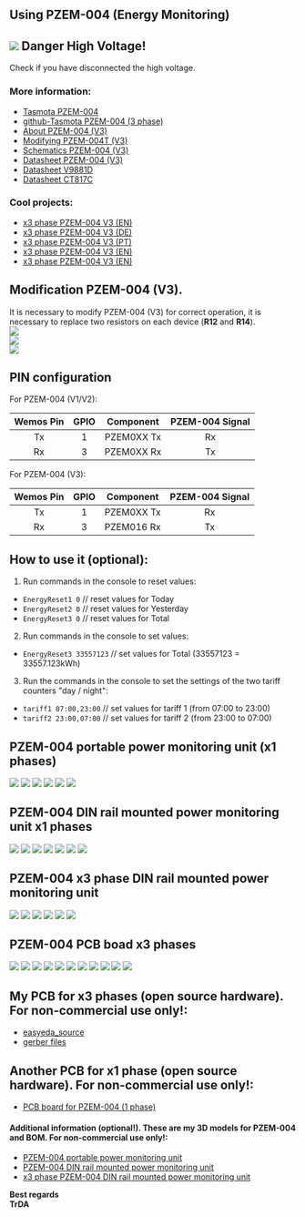 ## Using PZEM-004 (Energy Monitoring)

## ![](https://img.shields.io/static/v1?label=&message=NOTE&color=red) Danger High Voltage!
Check if you have disconnected the high voltage.

### More information:
 - [Tasmota PZEM-004](https://tasmota.github.io/docs/PZEM-0XX/)
 - [github-Tasmota PZEM-004 (3 phase)](https://github.com/arendst/Tasmota/issues/2315)
 - [About PZEM-004 (V3)](https://innovatorsguru.com/pzem-004t-v3/)
 - [Modifying PZEM-004T (V3)](https://youtu.be/qRsjsenvlJA)
 - [Schematics PZEM-004 (V3)](https://github.com/TheHWcave/Peacefair-PZEM-004T-/blob/main/PZEM004T-orig.pdf)
 - [Datasheet PZEM-004 (V3)](https://innovatorsguru.com/wp-content/uploads/2019/06/PZEM-004T-V3.0-Datasheet-User-Manual.pdf)
 - [Datasheet V9881D](http://www.vangotech.com/int/uploadpic/152782258251.pdf)
 - [Datasheet CT817C](https://datasheet.lcsc.com/lcsc/1810010617_CT-Micro-International-CT817C-S-T3-H_C191931.pdf)
 
### Cool projects:
 - [x3 phase PZEM-004 V3 (EN)](https://zorruno.com/w/EnergyMonitoringPZEM004T)
 - [x3 phase PZEM-004 V3 (DE)](https://forum.iobroker.net/topic/28453/tutorial-pzem-004t-3-phasen-%C3%BCberwachung)
 - [x3 phase PZEM-004 V3 (PT)](https://forum.cpha.pt/t/como-construir-um-contador-de-energia-de-3-canais/7578)  
 - [x3 phase PZEM-004 V3 (EN)](https://github.com/apreb/eNode)
 - [x3 phase PZEM-004 V3 (EN)](https://www.hackster.io/swisscore/home-power-monitoring-a78c0c)

## Modification PZEM-004 (V3).  
It is necessary to modify PZEM-004 (V3) for correct operation, it is necessary to replace two resistors on each device (**R12** and **R14**).  
![](https://raw.githubusercontent.com/TrDA-hab/Projects/master/PZEM%2BESP-01S/PZEM-mod0.jpg)  
![](https://raw.githubusercontent.com/TrDA-hab/Projects/master/PZEM%2BESP-01S/PZEM-mod1.jpg)  
![](https://raw.githubusercontent.com/TrDA-hab/Projects/master/PZEM%2BESP-01S/PZEM-mod2.jpg)  

## PIN configuration

For PZEM-004 (V1/V2):

 Wemos Pin|GPIO|Component|PZEM-004 Signal
:-:|:-:|:-:|:-:
Tx|1|PZEM0XX Tx|Rx
Rx|3|PZEM0XX Rx|Tx

For PZEM-004 (V3):

 Wemos Pin|GPIO|Component|PZEM-004 Signal
:-:|:-:|:-:|:-:
Tx|1|PZEM0XX Tx|Rx
Rx|3|PZEM016 Rx|Tx

 ## How to use it (optional):
1. Run commands in the console to reset values:
 - `EnergyReset1 0`   // reset values for Today  
 - `EnergyReset2 0`   // reset values for Yesterday  
 - `EnergyReset3 0`   // reset values for Total  
2. Run commands in the console to set values:
 - `EnergyReset3 33557123`   // set values for Total (33557123 = 33557.123kWh)
3. Run the commands in the console to set the settings of the two tariff counters "day / night":
 - `tariff1 07:00,23:00`   // set values for tariff 1 (from 07:00 to 23:00)
 - `tariff2 23:00,07:00`   // set values for tariff 2 (from 23:00 to 07:00)

 ## PZEM-004 portable power monitoring unit (x1 phases)
![](https://raw.githubusercontent.com/TrDA-hab/Projects/master/PZEM%2BESP-01S/PZEM-831.jpg)
![](https://raw.githubusercontent.com/TrDA-hab/Projects/master/PZEM%2BESP-01S/graph-0.jpg)
![](https://raw.githubusercontent.com/TrDA-hab/Projects/master/PZEM%2BESP-01S/PZEM-BOX%20v24.jpg)
![](https://raw.githubusercontent.com/TrDA-hab/Projects/master/PZEM%2BESP-01S/PZEM-BOX%20v24-1.jpg)
![](https://raw.githubusercontent.com/TrDA-hab/Projects/master/PZEM%2BESP-01S/20200829_215858.jpg)
![](https://raw.githubusercontent.com/TrDA-hab/Projects/master/PZEM%2BESP-01S/20200829_220257.jpg)

 ## PZEM-004 DIN rail mounted power monitoring unit x1 phases
![](https://raw.githubusercontent.com/TrDA-hab/Projects/master/PZEM%2BESP-01S/PZEM-841.jpg)
![](https://raw.githubusercontent.com/TrDA-hab/Projects/master/PZEM%2BESP-01S/graph-1.jpg)
![](https://raw.githubusercontent.com/TrDA-hab/Projects/master/PZEM%2BESP-01S/PZEM004-V4%20v14-2.jpg)
![](https://raw.githubusercontent.com/TrDA-hab/Projects/master/PZEM%2BESP-01S/PZEM004-V4%20v14-1.jpg)
![](https://raw.githubusercontent.com/TrDA-hab/Projects/master/PZEM%2BESP-01S/20200722_221525.jpg)
![](https://raw.githubusercontent.com/TrDA-hab/Projects/master/PZEM%2BESP-01S/20200828_140301.jpg)
![](https://raw.githubusercontent.com/TrDA-hab/Projects/master/PZEM%2BESP-01S/20200828_145518.jpg)

 ## PZEM-004 x3 phase DIN rail mounted power monitoring unit
![](https://raw.githubusercontent.com/TrDA-hab/Projects/master/PZEM%2BESP-01S/PZEM-x3-1.jpg)
![](https://raw.githubusercontent.com/TrDA-hab/Projects/master/PZEM%2BESP-01S/x3_PZEM_v1-2.jpg)
![](https://raw.githubusercontent.com/TrDA-hab/Projects/master/PZEM%2BESP-01S/x3_PZEM_v1-1.jpg)
![](https://raw.githubusercontent.com/TrDA-hab/Projects/master/PZEM%2BESP-01S/20200904_190301.jpg)
![](https://raw.githubusercontent.com/TrDA-hab/Projects/master/PZEM%2BESP-01S/20200904_190441.jpg)
![](https://raw.githubusercontent.com/TrDA-hab/Projects/master/PZEM%2BESP-01S/20200828_181256.jpg)

 ## PZEM-004 PCB boad x3 phases
![](https://raw.githubusercontent.com/TrDA-hab/Projects/master/PZEM%2BESP-01S/Schematic_ESP-01s%20board%20to%20PZEM-004_2021-03-25.png)
![](https://raw.githubusercontent.com/TrDA-hab/Projects/master/PZEM%2BESP-01S/20200716_170628.jpg)
![](https://raw.githubusercontent.com/TrDA-hab/Projects/master/PZEM%2BESP-01S/PZEM004-1.jpg)
![](https://raw.githubusercontent.com/TrDA-hab/Projects/master/PZEM%2BESP-01S/PZEM004-2.jpg)
![](https://raw.githubusercontent.com/TrDA-hab/Projects/master/PZEM%2BESP-01S/PZEM004-3.jpg)
![](https://raw.githubusercontent.com/TrDA-hab/Projects/master/PZEM%2BESP-01S/PZEM004-V3%20v11.jpg)
![](https://raw.githubusercontent.com/TrDA-hab/Projects/master/PZEM%2BESP-01S/PZEM004-V3%20v28-1.jpg)
![](https://raw.githubusercontent.com/TrDA-hab/Projects/master/PZEM%2BESP-01S/20200814_165053.jpg)
![](https://raw.githubusercontent.com/TrDA-hab/Projects/master/PZEM%2BESP-01S/20200814_155649.jpg)
![](https://raw.githubusercontent.com/TrDA-hab/Projects/master/PZEM%2BESP-01S/20200828_141101.jpg)
![](https://raw.githubusercontent.com/TrDA-hab/Projects/master/PZEM%2BESP-01S/20200823_180740.jpg)  


## My PCB for x3 phases (open source hardware). For non-commercial use only!:  
 - [easyeda_source](https://github.com/TrDA-hab/Projects/tree/master/PZEM%2BESP-01S/easyeda_source)
 - [gerber files](https://github.com/TrDA-hab/Projects/tree/master/PZEM%2BESP-01S/gerber)

## Another PCB for x1 phase (open source hardware). For non-commercial use only!:
 - [PCB board for PZEM-004 (1 phase)](https://easyeda.com/r.blaszczak/pzem-004t-supla)

#### Additional information (optional!). These are my 3D models for PZEM-004 and BOM. For non-commercial use only!:
 - [PZEM-004 portable power monitoring unit](https://www.thingiverse.com/thing:4583058)
 - [PZEM-004 DIN rail mounted power monitoring unit](https://www.thingiverse.com/thing:4583701)
 - [x3 phase PZEM-004 DIN rail mounted power monitoring unit](https://www.thingiverse.com/thing:4587966)

**Best regards  
TrDA**
